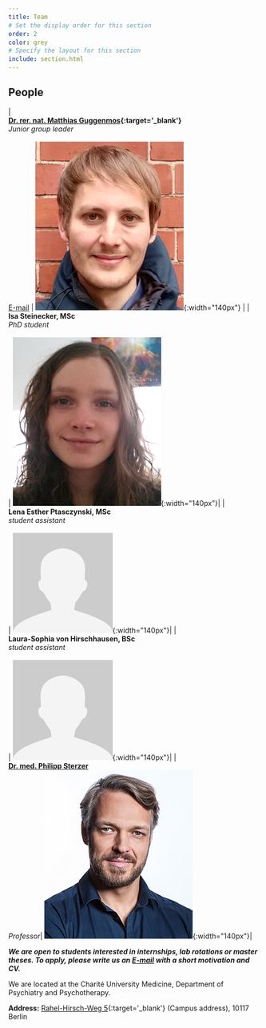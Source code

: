 ```yaml
---
title: Team
# Set the display order for this section
order: 2
color: grey
# Specify the layout for this section
include: section.html
---
```

## People

| <br>**[Dr. rer. nat. Matthias Guggenmos](https://psychiatrie-psychotherapie.charite.de/en/metas/person_detail/person/address_detail/guggenmos/){:target='\_blank'}**<br>_Junior group leader_<br><br>[E-mail](mailto:matthias.guggenmos@charite.de) | ![Matthias Guggenmos](images/matthias.png){:width="140px"} |
| <br>**Isa Steinecker, MSc**<br>_PhD student_<br><br>| ![Isa Steinecker](images/isa.png){:width="140px"}|
| <br>**Lena Esther Ptasczynski, MSc**<br>_student assistant_<br><br>| ![Lena Esther Ptasczynski](images/placeholder.png){:width="140px"}|
| <br>**Laura-Sophia von Hirschhausen, BSc**<br>_student assistant_<br><br>| ![Laura-Sophia von Hirschhausen](images/placeholder.png){:width="140px"}|
| <br>**[Dr. med. Philipp Sterzer](https://psychiatrie-psychotherapie.charite.de/en/metas/person_detail/person/address_detail/sterzer/)**<br>_Professor_| ![Philipp Sterzer](images/philipp.png){:width="140px"}|

***We are open to students interested in internships, lab rotations or master theses. To apply, please write us an [E-mail](mailto:matthias.guggenmos@charite.de) with a short motivation and CV.***

We are located at the Charité University Medicine, Department of Psychiatry and Psychotherapy.

**Address:** [Rahel-Hirsch-Weg 5](https://www.charite.de/service/lageplan/plan/map/ccm_rahel_hirsch_weg_5/){:target='\_blank'} (Campus address), 10117 Berlin
